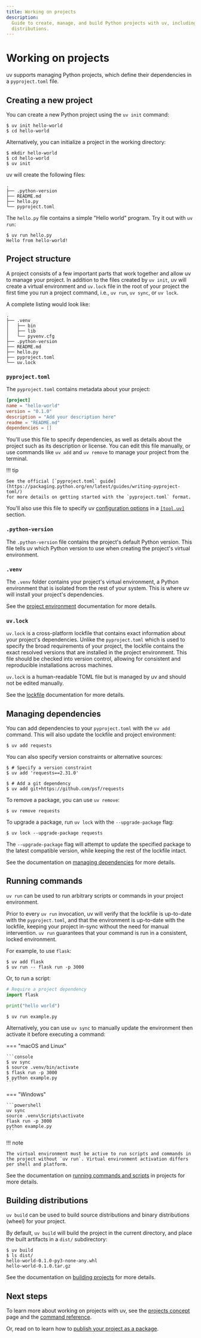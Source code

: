 ```yaml
---
title: Working on projects
description:
  Guide to create, manage, and build Python projects with uv, including dependencies and
  distributions.
---
```


# Working on projects

uv supports managing Python projects, which define their dependencies in a `pyproject.toml` file.

## Creating a new project

You can create a new Python project using the `uv init` command:

```console
$ uv init hello-world
$ cd hello-world
```

Alternatively, you can initialize a project in the working directory:

```console
$ mkdir hello-world
$ cd hello-world
$ uv init
```

uv will create the following files:

```text
.
├── .python-version
├── README.md
├── hello.py
└── pyproject.toml
```

The `hello.py` file contains a simple "Hello world" program. Try it out with `uv run`:

```console
$ uv run hello.py
Hello from hello-world!
```

## Project structure

A project consists of a few important parts that work together and allow uv to manage your project.
In addition to the files created by `uv init`, uv will create a virtual environment and `uv.lock`
file in the root of your project the first time you run a project command, i.e., `uv run`,
`uv sync`, or `uv lock`.

A complete listing would look like:

```text
.
├── .venv
│   ├── bin
│   ├── lib
│   └── pyvenv.cfg
├── .python-version
├── README.md
├── hello.py
├── pyproject.toml
└── uv.lock
```

### `pyproject.toml`

The `pyproject.toml` contains metadata about your project:

```toml title="pyproject.toml"
[project]
name = "hello-world"
version = "0.1.0"
description = "Add your description here"
readme = "README.md"
dependencies = []
```

You'll use this file to specify dependencies, as well as details about the project such as its
description or license. You can edit this file manually, or use commands like `uv add` and
`uv remove` to manage your project from the terminal.

!!! tip

    See the official [`pyproject.toml` guide](https://packaging.python.org/en/latest/guides/writing-pyproject-toml/)
    for more details on getting started with the `pyproject.toml` format.

You'll also use this file to specify uv [configuration options](../configuration/files.md) in a
[`[tool.uv]`](../reference/settings.md) section.

### `.python-version`

The `.python-version` file contains the project's default Python version. This file tells uv which
Python version to use when creating the project's virtual environment.

### `.venv`

The `.venv` folder contains your project's virtual environment, a Python environment that is
isolated from the rest of your system. This is where uv will install your project's dependencies.

See the [project environment](../concepts/projects/layout.md#the-project-environment) documentation
for more details.

### `uv.lock`

`uv.lock` is a cross-platform lockfile that contains exact information about your project's
dependencies. Unlike the `pyproject.toml` which is used to specify the broad requirements of your
project, the lockfile contains the exact resolved versions that are installed in the project
environment. This file should be checked into version control, allowing for consistent and
reproducible installations across machines.

`uv.lock` is a human-readable TOML file but is managed by uv and should not be edited manually.

See the [lockfile](../concepts/projects/layout.md#the-lockfile) documentation for more details.

## Managing dependencies

You can add dependencies to your `pyproject.toml` with the `uv add` command. This will also update
the lockfile and project environment:

```console
$ uv add requests
```

You can also specify version constraints or alternative sources:

```console
$ # Specify a version constraint
$ uv add 'requests==2.31.0'

$ # Add a git dependency
$ uv add git+https://github.com/psf/requests
```

To remove a package, you can use `uv remove`:

```console
$ uv remove requests
```

To upgrade a package, run `uv lock` with the `--upgrade-package` flag:

```console
$ uv lock --upgrade-package requests
```

The `--upgrade-package` flag will attempt to update the specified package to the latest compatible
version, while keeping the rest of the lockfile intact.

See the documentation on [managing dependencies](../concepts/projects/dependencies.md) for more
details.

## Running commands

`uv run` can be used to run arbitrary scripts or commands in your project environment.

Prior to every `uv run` invocation, uv will verify that the lockfile is up-to-date with the
`pyproject.toml`, and that the environment is up-to-date with the lockfile, keeping your project
in-sync without the need for manual intervention. `uv run` guarantees that your command is run in a
consistent, locked environment.

For example, to use `flask`:

```console
$ uv add flask
$ uv run -- flask run -p 3000
```

Or, to run a script:

```python title="example.py"
# Require a project dependency
import flask

print("hello world")
```

```console
$ uv run example.py
```

Alternatively, you can use `uv sync` to manually update the environment then activate it before
executing a command:

=== "macOS and Linux"

    ```console
    $ uv sync
    $ source .venv/bin/activate
    $ flask run -p 3000
    $ python example.py
    ```

=== "Windows"

    ```powershell
    uv sync
    source .venv\Scripts\activate
    flask run -p 3000
    python example.py
    ```

!!! note

    The virtual environment must be active to run scripts and commands in the project without `uv run`. Virtual environment activation differs per shell and platform.

See the documentation on [running commands and scripts](../concepts/projects/run.md) in projects for
more details.

## Building distributions

`uv build` can be used to build source distributions and binary distributions (wheel) for your
project.

By default, `uv build` will build the project in the current directory, and place the built
artifacts in a `dist/` subdirectory:

```console
$ uv build
$ ls dist/
hello-world-0.1.0-py3-none-any.whl
hello-world-0.1.0.tar.gz
```

See the documentation on [building projects](../concepts/projects/build.md) for more details.

## Next steps

To learn more about working on projects with uv, see the
[projects concept](../concepts/projects/index.md) page and the
[command reference](../reference/cli.md#uv).

Or, read on to learn how to [publish your project as a package](./publish.md).
